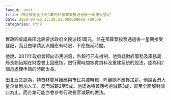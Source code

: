 ```yaml
---
layout: post
title: 田北辰促全民派1萬元於預算案獲通過後一周接受登記
date: 2020-04-06 13:28:23.000000000 +08:00
categories: rthk
---
```


實政圓桌議員田北辰要求政府全民派錢1萬元，並在預算案投票通過後一星期接受登記，而且由申請到派錢應有時限，不應拖延時間。

他說，2011年政府曾經向市民派錢，各銀行已有機制。他質疑財經事務及庫務局局長劉怡翔在財委會上回應指，銀行需時間核實資料及重建系統的說法，認為用2個月處理申請的時間太長。

田北辰又認為，特首林鄭月娥應與市民共渡時艱，呼籲她不應獲加薪。他說香港大量企業無加人工，反而減薪2至5成。他認為特首應考慮減薪3成，直至全面解封關口為止，而企業可能亦會參考行政長官減薪的做法。
